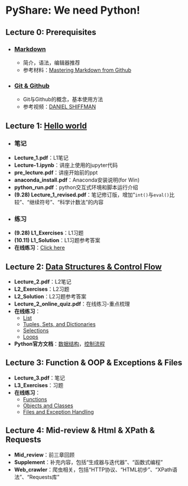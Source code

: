 # PyShare: We need Python!

## Lecture 0: Prerequisites
* ### [Markdown](https://github.com/LobbyBoy-Dray/PyShare/tree/master/Markdown)
    * 简介，语法，编辑器推荐
    * 参考材料：[Mastering Markdown from Github](https://guides.github.com/features/mastering-markdown/)
* ### [Git & Github](https://github.com/LobbyBoy-Dray/PyShare/tree/master/Git%20%26%20github)
    * Git与Github的概念，基本使用方法
    * 参考视频：[DANIEL SHIFFMAN](https://www.bilibili.com/video/av4857819?from=search&seid=5402638418024823626)

## Lecture 1: [Hello world](https://github.com/LobbyBoy-Dray/PyShare/tree/master/Lecture1)
* ### 笔记
* __Lecture_1.pdf__：L1笔记
* __Lecture-1.ipynb__：讲座上使用的jupyter代码
* __pre_lecture.pdf__：讲座开始前的ppt
* __anaconda_install.pdf__：Anaconda安装说明(for Win)
* __python_run.pdf__：python交互式环境和脚本运行介绍
* __(9.28) Lecture_1_revised.pdf__：笔记修订版，增加“`int()`与`eval()`比较”、“继续符号”、“科学计数法”的内容
* ### 练习
* __(9.28) L1_Exercises__：L1习题
* __(10.11) L1_Solution__：L1习题参考答案
* __在线练习__：[Click here](https://liveexample-ppe.pearsoncmg.com/selftest/selftestpy?chapter=2)

## Lecture 2: [Data Structures & Control Flow](https://github.com/LobbyBoy-Dray/PyShare/tree/master/Lecture2)
* __Lecture_2.pdf__：L2笔记
* __L2_Exercises__：L2习题
* __L2_Solution__：L2习题参考答案
* __Lecture_2_online_quiz.pdf__：在线练习-重点梳理
* __在线练习__：
    * [List](https://liveexample-ppe.pearsoncmg.com/selftest/selftestpy?chapter=10)
    * [Tuples, Sets, and Dictionaries](https://liveexample-ppe.pearsoncmg.com/selftest/selftestpy?chapter=14)
    * [Selections](https://liveexample-ppe.pearsoncmg.com/selftest/selftestpy?chapter=4)
    * [Loops](https://liveexample-ppe.pearsoncmg.com/selftest/selftestpy?chapter=5)
* __Python官方文档__：[数据结构](https://docs.python.org/3.6/tutorial/datastructures.html)，[控制流程](https://docs.python.org/3.6/tutorial/controlflow.html)

## Lecture 3: Function & OOP & Exceptions & Files

* **Lecture_3.pdf**：笔记
* **L3_Exercises**：习题
* **在线练习**：
	* [Functions](https://liveexample-ppe.pearsoncmg.com/selftest/selftestpy?chapter=6)
	* [Objects and Classes](https://liveexample-ppe.pearsoncmg.com/selftest/selftestpy?chapter=7)
	* [Files and Exception Handling](https://liveexample-ppe.pearsoncmg.com/selftest/selftestpy?chapter=13)

## Lecture 4: Mid-review & Html & XPath & Requests

* **Mid_review**：前三章回顾
* **Supplement**：补充内容，包括“生成器与迭代器”、“函数式编程”
* **Web_crawler**：爬虫相关，包括“HTTP协议、“HTML初步”、“XPath语法”、“Requests库”
